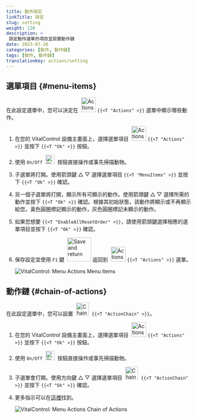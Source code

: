 ```yaml
---
title: 動作設定
linkTitle: 設定
slug: setting
weight: 120
description: >
 設定動作選單的項目並設置動作鏈
date: 2023-07-26
categories: [動作, 動作鏈]
tags: [動作, 動作鏈]
translationKey: actions/setting
---
```

## 選單項目 {#menu-items}

在此設定選單中，您可以決定在 &nbsp;<img src="/icons/actions.svg" width="40" align="bottom" alt="Actions" /> `{{<T "Actions" >}}` 選單中顯示哪些動作。

1. 在您的 VitalControl 設備主畫面上，選擇選單項目 &nbsp;<img src="/icons/actions.svg" width="40" align="bottom" alt="Actions" /> `{{<T "Actions" >}}` 並按下 `{{<T "Ok" >}}` 按鈕。

2. 使用 `On/Off` &nbsp;<img src="/icons/gear.svg" width="25" align="bottom" alt="Chain of actions" />&nbsp; 按鈕直接操作或事先掃描動物。

3. 子選單將打開。使用箭頭鍵 △ ▽ 選擇選單項目 `{{<T "MenuItems" >}}` 並按下 `{{<T "Ok" >}}` 確認。

4. 另一個子選單將打開，顯示所有可顯示的動作。使用箭頭鍵 △ ▽ 選擇所需的動作並按下 `{{<T "Ok" >}}` 確認。根據其初始狀態，該動作將顯示或不再顯示給您。黃色圓圈標記顯示的動作，灰色圓圈標記未顯示的動作。

5. 如果您想要 `{{<T "EnableAllResetOrder" >}}`，請使用箭頭鍵選擇相應的選單項目並按下 `{{<T "Ok" >}}` 確認。

6. 保存設定並使用 `F1` 鍵 &nbsp;<img src="/icons/footer/save_exit.svg" width="65" align="bottom" alt="Save and return" /> 返回到 &nbsp;<img src="/icons/actions.svg" width="40" align="bottom" alt="Actions" /> `{{<T "Actions" >}}` 選單。

    ![VitalControl: Menu Actions Menu items](../images/menu.png "Menu items")

## 動作鏈 {#chain-of-actions}

在此設定選單中，您可以設置 &nbsp;<img src="/icons/actions/action-chain.svg" width="35" align="bottom" alt="Chain of actions" />&nbsp; `{{<T "ActionChain" >}}`。

1. 在您的 VitalControl 設備主畫面上，選擇選單項目 &nbsp;<img src="/icons/actions.svg" width="40" align="bottom" alt="Actions" /> `{{<T "Actions" >}}` 並按下 `{{<T "Ok" >}}` 按鈕。

2. 使用 `On/Off` &nbsp;<img src="/icons/gear.svg" width="25" align="bottom" alt="Chain of actions" />&nbsp; 按鈕直接操作或事先掃描動物。

3. 子選單會打開。使用方向鍵 △ ▽ 選擇選單項目 &nbsp;<img src="/icons/actions/action-chain.svg" width="35" align="bottom" alt="Chain of actions" />&nbsp; `{{<T "ActionChain" >}}` 並按下 `{{<T "Ok" >}}` 確認。

4. 更多指示可以在[這裡](/zh/docs/chain-of-actions/#set-chain-of-actions)找到。

    ![VitalControl: Menu Actions Chain of Actions](../images/chainofactions.png "Chain of Actions")
